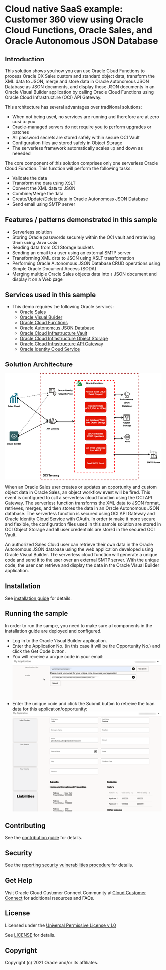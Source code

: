 # Cloud native SaaS example: Customer 360 view using Oracle Cloud Functions, Oracle Sales, and Oracle Autonomous JSON Database

## Introduction

This solution shows you how you can use Oracle Cloud Functions to process Oracle CX Sales custom and standard object data, transform the XML data to JSON, merge and store data in Oracle Autonomous JSON Database as JSON documents, and display those JSON documents in an Oracle Visual Builder application by calling Oracle Cloud Functions using Oracle Cloud Infrastructure (OCI) API Gateway.

This architecture has several advantages over traditional solutions:

- When not being used, no services are running and therefore are at zero cost to you
- Oracle-managed servers do not require you to perform upgrades or patches
- All password secrets are stored safely within secure OCI Vault
- Configuration files are stored safely in Object Storage
- The serverless framework automatically scales up and down as neeeded

The core component of this solution comprises only one serverless Oracle Cloud Function.  This function will perform the following tasks:

- Validate the data
- Transform the data using XSLT
- Convert the XML data to JSON
- Combine/Merge the data
- Create/Update/Delete data in Oracle Autonomous JSON Database
- Send email using SMTP server

## Features / patterns demonstrated in this sample

- Serverless solution
- Storing Oracle passwords securely within the OCI vault and retrieving them using Java code
- Reading data from OCI Storage buckets
- Sending an email to a user using an external SMTP server
- Transforming XML data to JSON using XSLT transformation
- Performing Oracle Autonomous JSON Database CRUD operations using Simple Oracle Document Access (SODA)
- Merging multiple Oracle Sales objects data into a JSON document and display it on a Web page

## Services used in this sample

- This demo requires the following Oracle services:
  - [Oracle Sales](https://www.oracle.com/cx/sales/)
  - [Oracle Visual Builder](https://www.oracle.com/application-development/visual-builder/)
  - [Oracle Cloud Functions](https://www.oracle.com/cloud-native/functions/)
  - [Oracle Autonomous JSON Database](https://www.oracle.com/autonomous-database/autonomous-json-database/)
  - [Oracle Cloud Infrastructure Vault](https://www.oracle.com/security/cloud-security/key-management/)
  - [Oracle Cloud Infrastructure Object Storage](https://www.oracle.com/cloud/storage/object-storage.html)
  - [Oracle Cloud Infrastructure API Gateway](https://www.oracle.com/cloud-native/api-gateway/)
  - [Oracle Identity Cloud Service](https://www.oracle.com/security/cloud-security/identity-cloud/)

## Solution Architecture

![High Level Design](docs/images/Design.png)

When an Oracle Sales user creates or updates an opportunity and custom object data in Oracle Sales, an object workflow event will be fired. This event is configured to call a serverless cloud function using the OCI API Gateway. The serverless function transforms the XML data to JSON format, retrieves, merges, and then stores the data in an Oracle Autonomous JSON database. The serverless function is secured using OCI API Gateway and Oracle Identity Cloud Service with OAuth. In order to make it more secure and flexible, the configuration files used in this sample solution are stored in OCI Object Storage and all user credentials are stored in the secured OCI Vault.

An authorized Sales Cloud user can retrieve their own data in the Oracle Autonomous JSON database using the web application developed using Oracle Visual Builder. The serverless cloud function will generate a unique code and send it to the user over an external SMTP server. With the unique code, the user can retrieve and display the data in the Oracle Visual Builder application.

## Installation

See [installation guide](docs/INSTALLATION.md) for details.

## Running the sample

In order to run the sample, you need to make sure all components in the installation guide are deployed and configured.

- Log in to the Oracle Visual Builder application.
- Enter the Application No. (in this case it will be the Opportunity No.) and click the Get Code button.
- You will receive a unique code in your email:
    ![Figure 1](docs/images/App-1.png)
- Enter the unique code and click the Submit button to retreive the loan data for this application/opportunity:
    ![Figure 2](docs/images/App-2.png)

## Contributing

See the [contribution guide](CONTRIBUTING.md) for details.

## Security

See the [reporting security vulnerabilities procedure](SECURITY.md) for details.

## Get Help

Visit Oracle Cloud Customer Connect Community at [Cloud Customer Connect](https://cloudcustomerconnect.oracle.com) for additional resources and FAQs.

## License

Licensed under the [Universal Permissive License v 1.0](https://oss.oracle.com/licenses/upl)

See [LICENSE](LICENSE.txt) for details.

## Copyright

Copyright (c) 2021 Oracle and/or its affiliates.
